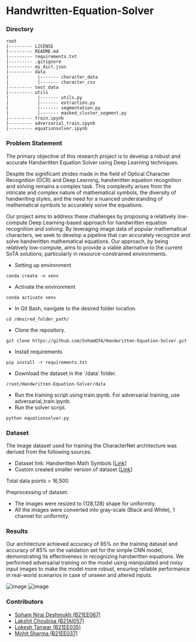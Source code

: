 # Handwritten-Equation-Solver


### Directory 
~~~
root
|--------- LICENSE
|--------- README.md
|--------- requirements.txt
|--------- .gitignore
|--------- my_dict.json
|--------- data
|           |------- character_data
|           |------- character_csv
|--------- test_data
|--------- utils
|           |------- utils.py
|           |------- extraction.py
|           |------- segmentation.py
|           |------- masked_cluster_segment.py
|--------- train.ipynb
|--------- adversarial_train.ipynb
|--------- equationsolver.ipynb
~~~

### Problem Statement

The primary objective of this research project is to develop a robust and accurate Handwritten Equation Solver using Deep Learning techniques.

Despite the significant strides made in the field of Optical Character Recognition (OCR) and Deep Learning, handwritten equation recognition and solving remains a complex task. This complexity arises from the intricate and complex nature of mathematical symbols, the diversity of handwriting styles, and the need for a nuanced understanding of mathematical symbols to accurately solve the equations.

Our project aims to address these challenges by proposing a relatively low-compute Deep Learning-based approach for handwritten equation recognition and solving. By leveraging image data of popular mathematical characters, we seek to develop a pipeline that can accurately recognize and solve handwritten mathematical equations. Our approach, by being relatively low-compute, aims to provide a viable alternative to the current SoTA solutions, particularly in resource-constrained environments.

* Setting up environment
~~~
conda create -n venv
~~~
* Activate the environment
~~~
conda activate venv
~~~
* In Git Bash, navigate to the desired folder location.
~~~
cd /desired_folder_path/
~~~
* Clone the repository.
~~~
git clone https://github.com/SohamD34/Handwritten-Equation-Solver.git
~~~
* Install requirements
~~~
pip install -r requirements.txt
~~~
* Download the dataset in the '/data' folder.
~~~
/root/Handwritten-Equation-Solver/data
~~~
* Run the training script using train.ipynb. For adversarial training, use adversarial_train.ipynb.
* Run the solver script.
~~~
python equationsolver.py
~~~

### Dataset

The image dataset used for training the CharacterNet architecture was derived from the following sources.

- Dataset link: Handwritten Math Symbols [[Link](https://www.kaggle.com/datasets/xainano/handwrittenmathsymbols)]
- Custom created smaller version of dataset [[Link](https://drive.google.com/drive/folders/1kENoMUhq74NdzhTBcCX8PGKdBUrKGOb3?usp=sharing)]

Total data points = 16,500

Preprocessing of dataset:

- The images were resized to (128,128) shape for uniformity.
- All the images were converted into gray-scale (Black and White), 1 channel for uniformity.


### Results

Our architecture achieved accuracy of 95% on the training dataset and accuracy of 85% on the validation set for the simple CNN model, demonstrating its effectiveness in recognizing handwritten equations.
We performed adversarial training on the model using manipulated and noisy input images to make the model more robust, ensuring reliable performance in real-world scenarios in case of unseen and altered inputs.

![image](https://github.com/SohamD34/Handwritten-Equation-Solver/assets/96857578/d8196105-5167-4879-bc3b-0f4ef198494a)
![image](https://github.com/SohamD34/Handwritten-Equation-Solver/assets/96857578/d5c39741-0e21-4395-b760-32e223a9f954)


### Contributors  
- [Soham Niraj Deshmukh (B21EE067)](https://www.github.com/SohamD34)
- [Lakshit Choubisa (B21AI057)](https://github.com/Lakshit24sa)
- [Lokesh Tanwar (B21EE035)](https://github.com/Lokesh23102002)
- [Mohit Sharma (B21EE037)](https://github.com/mohitsharma-iitj)
